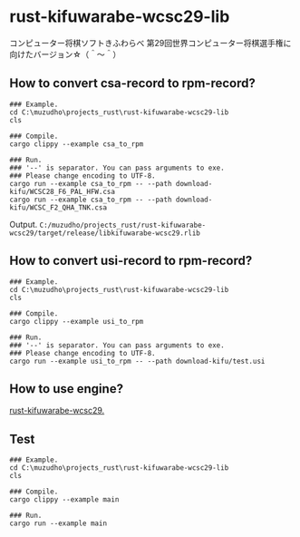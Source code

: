 # rust-kifuwarabe-wcsc29-lib
コンピューター将棋ソフトきふわらべ 第29回世界コンピューター将棋選手権に向けたバージョン☆（＾～＾）

## How to convert csa-record to rpm-record?

```Shell
### Example.
cd C:\muzudho\projects_rust\rust-kifuwarabe-wcsc29-lib
cls
 
### Compile.
cargo clippy --example csa_to_rpm
 
### Run.
### '--' is separator. You can pass arguments to exe.
### Please change encoding to UTF-8.
cargo run --example csa_to_rpm -- --path download-kifu/WCSC28_F6_PAL_HFW.csa
cargo run --example csa_to_rpm -- --path download-kifu/WCSC_F2_QHA_TNK.csa
```

Output.
`C:/muzudho/projects_rust/rust-kifuwarabe-wcsc29/target/release/libkifuwarabe-wcsc29.rlib`

## How to convert usi-record to rpm-record?

```Shell
### Example.
cd C:\muzudho\projects_rust\rust-kifuwarabe-wcsc29-lib
cls
 
### Compile.
cargo clippy --example usi_to_rpm
 
### Run.
### '--' is separator. You can pass arguments to exe.
### Please change encoding to UTF-8.
cargo run --example usi_to_rpm -- --path download-kifu/test.usi
```

## How to use engine?

[rust-kifuwarabe-wcsc29.](https://github.com/muzudho/kifuwarabe-wcsc29)

## Test

```Shell
### Example.
cd C:\muzudho\projects_rust\rust-kifuwarabe-wcsc29-lib
cls
 
### Compile.
cargo clippy --example main
 
### Run.
cargo run --example main
```
